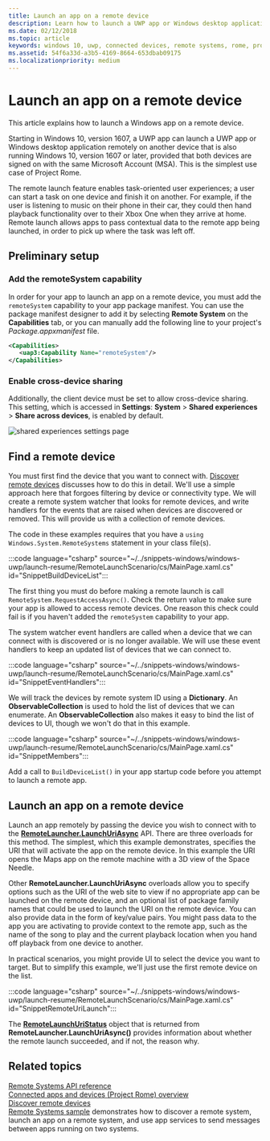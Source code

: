 ```yaml
---
title: Launch an app on a remote device
description: Learn how to launch a UWP app or Windows desktop application remotely on another device, letting a user start a task on one device and finish it on another.
ms.date: 02/12/2018
ms.topic: article
keywords: windows 10, uwp, connected devices, remote systems, rome, project rome
ms.assetid: 54f6a33d-a3b5-4169-8664-653dbab09175
ms.localizationpriority: medium
---
```

# Launch an app on a remote device

This article explains how to launch a Windows app on a remote device.

Starting in Windows 10, version 1607, a UWP app can launch a UWP app or Windows desktop application remotely on another device that is also running Windows 10, version 1607 or later, provided that both devices are signed on with the same Microsoft Account (MSA). This is the simplest use case of Project Rome.

The remote launch feature enables task-oriented user experiences; a user can start a task on one device and finish it on another. For example, if the user is listening to music on their phone in their car, they could then hand playback functionality over to their Xbox One when they arrive at home. Remote launch allows apps to pass contextual data to the remote app being launched, in order to pick up where the task was left off.

## Preliminary setup

### Add the remoteSystem capability

In order for your app to launch an app on a remote device, you must add the `remoteSystem` capability to your app package manifest. You can use the package manifest designer to add it by selecting **Remote System** on the **Capabilities** tab, or you can manually add the following line to your project's _Package.appxmanifest_ file.

``` xml
<Capabilities>
   <uap3:Capability Name="remoteSystem"/>
</Capabilities>
```

### Enable cross-device sharing

Additionally, the client device must be set to allow cross-device sharing. This setting, which is accessed in **Settings**: **System** > **Shared experiences** > **Share across devices**, is enabled by default. 

![shared experiences settings page](images/shared-experiences-settings.png)

## Find a remote device

You must first find the device that you want to connect with. [Discover remote devices](discover-remote-devices.md) discusses how to do this in detail. We'll use a simple approach here that forgoes filtering by device or connectivity type. We will create a remote system watcher that looks for remote devices, and write handlers for the events that are raised when devices are discovered or removed. This will provide us with a collection of remote devices.

The code in these examples requires that you have a `using Windows.System.RemoteSystems` statement in your class file(s).

:::code language="csharp" source="~/../snippets-windows/windows-uwp/launch-resume/RemoteLaunchScenario/cs/MainPage.xaml.cs" id="SnippetBuildDeviceList":::

The first thing you must do before making a remote launch is call `RemoteSystem.RequestAccessAsync()`. Check the return value to make sure your app is allowed to access remote devices. One reason this check could fail is if you haven't added the `remoteSystem` capability to your app.

The system watcher event handlers are called when a device that we can connect with is discovered or is no longer available. We will use these event handlers to keep an updated list of devices that we can connect to.

:::code language="csharp" source="~/../snippets-windows/windows-uwp/launch-resume/RemoteLaunchScenario/cs/MainPage.xaml.cs" id="SnippetEventHandlers":::


We will track the devices by remote system ID using a **Dictionary**. An **ObservableCollection** is used to hold the list of devices that we can enumerate. An **ObservableCollection** also makes it easy to bind the list of devices to UI, though we won't do that in this example.

:::code language="csharp" source="~/../snippets-windows/windows-uwp/launch-resume/RemoteLaunchScenario/cs/MainPage.xaml.cs" id="SnippetMembers":::

Add a call to `BuildDeviceList()` in your app startup code before you attempt to launch a remote app.

## Launch an app on a remote device

Launch an app remotely by passing the device you wish to connect with to the [**RemoteLauncher.LaunchUriAsync**](/uwp/api/windows.system.remotelauncher.launchuriasync) API. There are three overloads for this method. The simplest, which this example demonstrates, specifies the URI that will activate the app on the remote device. In this example the URI opens the Maps app on the remote machine with a 3D view of the Space Needle.

Other **RemoteLauncher.LaunchUriAsync** overloads allow you to specify options such as the URI of the web site to view if no appropriate app can be launched on the remote device, and an optional list of package family names that could be used to launch the URI on the remote device. You can also provide data in the form of key/value pairs. You might pass data to the app you are activating to provide context to the remote app, such as the name of the song to play and the current playback location when you hand off playback from one device to another.

In practical scenarios, you might provide UI to select the device you want to target. But to simplify this example, we'll just use the first remote device on the list.

:::code language="csharp" source="~/../snippets-windows/windows-uwp/launch-resume/RemoteLaunchScenario/cs/MainPage.xaml.cs" id="SnippetRemoteUriLaunch":::

The [**RemoteLaunchUriStatus**](/uwp/api/windows.system.remotelaunchuristatus) object that is returned from **RemoteLauncher.LaunchUriAsync()** provides information about whether the remote launch succeeded, and if not, the reason why.

## Related topics

[Remote Systems API reference](/uwp/api/Windows.System.RemoteSystems)  
[Connected apps and devices (Project Rome) overview](connected-apps-and-devices.md)  
[Discover remote devices](discover-remote-devices.md)  
[Remote Systems sample](https://github.com/Microsoft/Windows-universal-samples/tree/dev/Samples/RemoteSystems) demonstrates how to discover a remote system, launch an app on a remote system, and use app services to send messages between apps running on two systems.
